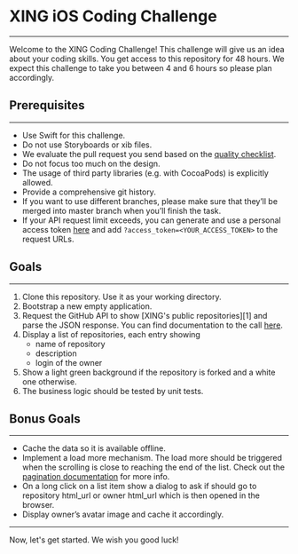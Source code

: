 # XING iOS Coding Challenge
---

Welcome to the XING Coding Challenge! This challenge will give us an idea about your coding skills. You get access to this repository for 48 hours.  We expect this challenge to take you between 4 and 6 hours so please plan accordingly.


## Prerequisites
---

* Use Swift for this challenge.
* Do not use Storyboards or xib files.
* We evaluate the pull request you send based on the [quality checklist](quality_checklist.md).
* Do not focus too much on the design.
* The usage of third party libraries (e.g. with CocoaPods) is explicitly allowed.
* Provide a comprehensive git history.
* If you want to use different branches, please make sure that they’ll be merged into master branch when you’ll finish the task.
* If your API request limit exceeds, you can generate and use a personal access token [here](https://github.com/settings/applications) and add `?access_token=<YOUR_ACCESS_TOKEN>` to the request URLs.


## Goals
---

1. Clone this repository. Use it as your working directory.
2. Bootstrap a new empty application.
3. Request the GitHub API to show [XING's public repositories][1] and parse the JSON response. You can find documentation to the call [here](https://developer.github.com/v3/repos/#list-organization-repositories).
4. Display a list of repositories, each entry showing
	* name of repository
	* description
	* login of the owner
5. Show a light green background if the repository is forked and a white one otherwise.
6. The business logic should be tested by unit tests.



## Bonus Goals
---

* Cache the data so it is available offline.
* Implement a load more mechanism. The load more should be triggered when the scrolling is close to reaching the end of the list. Check out the [pagination documentation](https://developer.github.com/v3/#pagination) for more info.
* On a long click on a list item show a dialog to ask if should go to repository html_url or owner html_url which is then opened in the browser.
* Display owner’s avatar image and cache it accordingly.

---
Now, let's get started. We wish you good luck!
